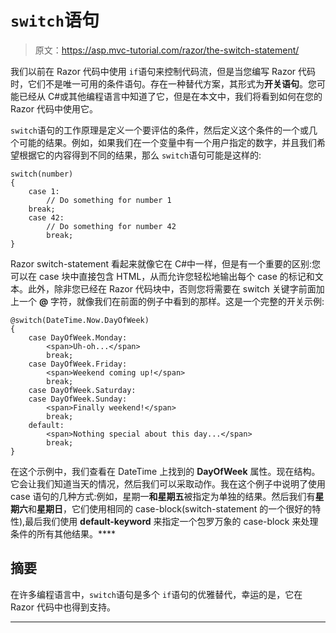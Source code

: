 # `switch`语句

> 原文：<https://asp.mvc-tutorial.com/razor/the-switch-statement/>

我们以前在 Razor 代码中使用 `if`语句来控制代码流，但是当您编写 Razor 代码时，它们不是唯一可用的条件语句。存在一种替代方案，其形式为**开关语句**。您可能已经从 C#或其他编程语言中知道了它，但是在本文中，我们将看到如何在您的 Razor 代码中使用它。

`switch`语句的工作原理是定义一个要评估的条件，然后定义这个条件的一个或几个可能的结果。例如，如果我们在一个变量中有一个用户指定的数字，并且我们希望根据它的内容得到不同的结果，那么 `switch`语句可能是这样的:

```
switch(number)
{
	case 1:
		// Do something for number 1
	break;
	case 42:
		// Do something for number 42
		break;
}
```

Razor switch-statement 看起来就像它在 C#中一样，但是有一个重要的区别:您可以在 case 块中直接包含 HTML，从而允许您轻松地输出每个 case 的标记和文本。此外，除非您已经在 Razor 代码块中，否则您将需要在 switch 关键字前面加上一个 **@** 字符，就像我们在前面的例子中看到的那样。这是一个完整的开关示例:

```
@switch(DateTime.Now.DayOfWeek)
{
    case DayOfWeek.Monday:
        <span>Uh-oh...</span>
		break;
	case DayOfWeek.Friday:
		<span>Weekend coming up!</span>
		break;
	case DayOfWeek.Saturday:
	case DayOfWeek.Sunday:
		<span>Finally weekend!</span>
		break;
	default:
		<span>Nothing special about this day...</span>
		break;
}
```

在这个示例中，我们查看在 DateTime 上找到的 **DayOfWeek** 属性。现在结构。它会让我们知道当天的情况，然后我们可以采取动作。我在这个例子中说明了使用 case 语句的几种方式:例如，星期一**和星期五**被指定为单独的结果。然后我们有**星期六**和**星期日**，它们使用相同的 case-block(switch-statement 的一个很好的特性),最后我们使用 **default-keyword** 来指定一个包罗万象的 case-block 来处理条件的所有其他结果。****

<input type="hidden" name="IL_IN_ARTICLE">

## 摘要

在许多编程语言中，`switch`语句是多个 `if`语句的优雅替代，幸运的是，它在 Razor 代码中也得到支持。

* * *